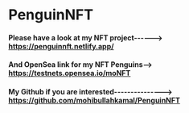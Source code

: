 # PenguinNFT
#### Please have a look at my NFT project------> https://penguinnft.netlify.app/
#### And OpenSea link for my NFT Penguins--> https://testnets.opensea.io/moNFT
#### My Github if you are interested---------------> https://github.com/mohibullahkamal/PenguinNFT


